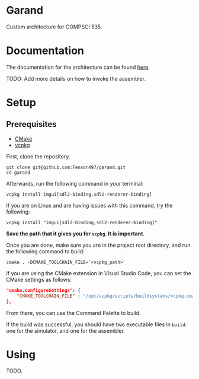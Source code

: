 # Garand
Custom architecture for COMPSCI 535.

# Documentation
The documentation for the architecture can be found [here](https://github.com/Tensor497/garand-docs).

TODO: Add more details on how to invoke the assembler.

# Setup
## Prerequisites
- [CMake]()
- [vcpkg](https://github.com/microsoft/vcpkg#getting-started)

First, clone the repository.
```
git clone git@github.com:Tensor497/garand.git
cd garand
```

Afterwards, run the following command in your terminal:
```
vcpkg install imgui[sdl2-binding,sdl2-renderer-binding]
```

If you are on Linux and are having issues with this command, try the following:
```
vcpkg install "imgui[sdl2-binding,sdl2-renderer-binding]"
```

__Save the path that it gives you for `vcpkg`. It is important.__

Once you are done, make sure you are in the project root directory, and run the following command to build:
```
cmake . -DCMAKE_TOOLCHAIN_FILE=`<vcpkg_path>`

```

If you are using the CMake extension in Visual Studio Code, you can set the CMake settings as follows:
```JSON
"cmake.configureSettings": {
    "CMAKE_TOOLCHAIN_FILE" : "/opt/vcpkg/scripts/buildsystems/vcpkg.cmake"
},
```

From there, you can use the Command Palette to build.

If the build was successful, you should have two executable files in `build`: one for the simulator, and one for the assembler.

# Using
TODO.